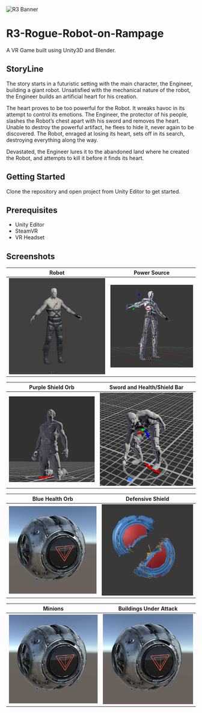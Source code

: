![R3 Banner](Screenshots/ROBOT.png?raw=true "Banner")
# R3-Rogue-Robot-on-Rampage
A VR Game built using Unity3D and Blender.

## StoryLine
The story starts in a futuristic setting with the main character, the Engineer, building a giant robot. Unsatisfied with the mechanical nature of the robot, the Engineer builds an artificial heart for his creation. 

The heart proves to be too powerful for the Robot. It wreaks havoc in its attempt to control its emotions. The Engineer, the protector of his people, slashes the Robot’s chest apart with his sword and removes the heart. Unable to destroy the powerful artifact, he flees to hide it, never again to be discovered. The Robot, enraged at losing its heart, sets off in its search, destroying everything along the way. 

Devastated, the Engineer lures it to the abandoned land where he created the Robot, and attempts to kill it before it finds its heart.

## Getting Started
Clone the repository and open project from Unity Editor to get started.

## Prerequisites
* Unity Editor
* SteamVR
* VR Headset

## Screenshots
Robot                 |  Power Source        
:-------------------------:|:-------------------------:
![R3](Screenshots/robot.PNG?raw=true "R3") |  ![R3](Screenshots/rig.PNG?raw=true "R3")

Purple Shield Orb               |  Sword and Health/Shield Bar      
:-------------------------:|:-------------------------:
![R3](Screenshots/dying.PNG?raw=true "R3") |  ![R3](Screenshots/grabheart.PNG?raw=true "R3")

Blue Health Orb             |       Defensive Shield
:-------------------------:|:-------------------------:
![R3](Screenshots/enemy.PNG?raw=true "R3") |  ![R3](Screenshots/slicing.PNG?raw=true "R3")

Minions             |  Buildings Under Attack       
:-------------------------:|:-------------------------:
![R3](Screenshots/enemy.PNG?raw=true "R3") |   ![R3](Screenshots/enemy.PNG?raw=true "R3")



